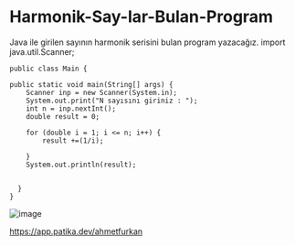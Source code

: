 # Harmonik-Say-lar-Bulan-Program
Java ile girilen sayının harmonik serisini bulan program yazacağız.
    import java.util.Scanner;

    public class Main {

    public static void main(String[] args) {
        Scanner inp = new Scanner(System.in);
        System.out.print("N sayısını giriniz : ");
        int n = inp.nextInt();
        double result = 0;

        for (double i = 1; i <= n; i++) {
            result +=(1/i);

        }
        System.out.println(result);


      }
    }
![image](https://user-images.githubusercontent.com/107626332/181189545-720bb3d9-b049-4915-9f69-fde1c0e2c70b.png)

https://app.patika.dev/ahmetfurkan
